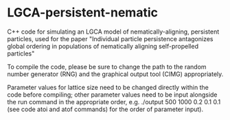 # LGCA-persistent-nematic
C++ code for simulating an LGCA model of nematically-aligning, persistent particles, used for the paper "Individual particle persistence antagonizes global ordering in populations of nematically aligning self-propelled particles"

To compile the code, please be sure to change the path to the random number generator (RNG) and the graphical output tool (CIMG) appropriately.

Parameter values for lattice size need to be changed directly within the code before compiling; other parameter values need to be input alongside the run command in the appropriate order, e.g. ./output 500 1000 0.2 0.1 0.1 (see code atoi and atof commands) for the order of parameter input).
